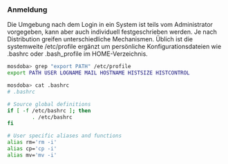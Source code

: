 ### Anmeldung

<p class="aleft">
    Die Umgebung nach dem Login in ein System ist teils vom Administrator vorgegeben, kann aber auch individuell festgeschrieben werden.
    Je nach Distribution greifen unterschiedliche Mechanismen. Üblich ist die systemweite /etc/profile ergänzt um persönliche Konfigurationsdateien wie .bashrc oder .bash_profile im HOME-Verzeichnis.
</p>


```bash
mosdoba> grep "export PATH" /etc/profile
export PATH USER LOGNAME MAIL HOSTNAME HISTSIZE HISTCONTROL
```

```bash
mosdoba> cat .bashrc
# .bashrc

# Source global definitions
if [ -f /etc/bashrc ]; then
        . /etc/bashrc
fi

# User specific aliases and functions
alias rm='rm -i'
alias cp='cp -i'
alias mv='mv -i'
```
